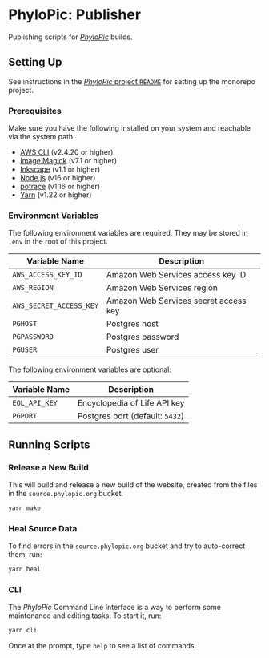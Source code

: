# PhyloPic: Publisher

Publishing scripts for _[PhyloPic](https://www.phylopic.org)_ builds.

## Setting Up

See instructions in the [_PhyloPic_ project `README`](../../README.md) for setting up the monorepo project.

### Prerequisites

Make sure you have the following installed on your system and reachable via the system path:

-   [AWS CLI](https://aws.amazon.com/cli/) (v2.4.20 or higher)
-   [Image Magick](https://imagemagick.org/script/download.php) (v7.1 or higher)
-   [Inkscape](https://inkscape.org/release/inkscape-1.1.2/) (v1.1 or higher)
-   [Node.js](https://nodejs.org/en/download/) (v16 or higher)
-   [potrace](http://potrace.sourceforge.net/#downloading) (v1.16 or higher)
-   [Yarn](https://classic.yarnpkg.com/lang/en/docs/install) (v1.22 or higher)

### Environment Variables

The following environment variables are required. They may be stored in `.env` in the root of this project.

| Variable Name           | Description                           |
| ----------------------- | ------------------------------------- |
| `AWS_ACCESS_KEY_ID`     | Amazon Web Services access key ID     |
| `AWS_REGION`            | Amazon Web Services region            |
| `AWS_SECRET_ACCESS_KEY` | Amazon Web Services secret access key |
| `PGHOST`                | Postgres host                         |
| `PGPASSWORD`            | Postgres password                     |
| `PGUSER`                | Postgres user                         |

The following environment variables are optional:

| Variable Name | Description                     |
| ------------- | ------------------------------- |
| `EOL_API_KEY` | Encyclopedia of Life API key    |
| `PGPORT`      | Postgres port (default: `5432`) |

## Running Scripts

### Release a New Build

This will build and release a new build of the website, created from the files in the `source.phylopic.org` bucket.

```sh
yarn make
```

### Heal Source Data

To find errors in the `source.phylopic.org` bucket and try to auto-correct them, run:

```sh
yarn heal
```

### CLI

The _PhyloPic_ Command Line Interface is a way to perform some maintenance and editing tasks. To start it, run:

```sh
yarn cli
```

Once at the prompt, type `help` to see a list of commands.
